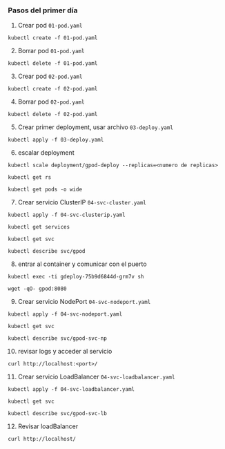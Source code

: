 ### Pasos del primer día

1. Crear pod `01-pod.yaml`
```shell
kubectl create -f 01-pod.yaml
```
2. Borrar pod `01-pod.yaml`
```shell
kubectl delete -f 01-pod.yaml
```
3. Crear pod `02-pod.yaml`
```shell
kubectl create -f 02-pod.yaml
```
4. Borrar pod `02-pod.yaml`
```shell
kubectl delete -f 02-pod.yaml
```
5. Crear primer deployment, usar archivo `03-deploy.yaml`
```shell
kubectl apply -f 03-deploy.yaml
```
6. escalar deployment
```shell
kubectl scale deployment/gpod-deploy --replicas=<numero de replicas>
```

```shell
kubectl get rs
```

```shell
kubectl get pods -o wide
```


7. Crear servicio ClusterIP `04-svc-cluster.yaml`
```shell
kubectl apply -f 04-svc-clusterip.yaml
```

```shell
kubectl get services
```

```shell
kubectl get svc 
```

```shell
kubectl describe svc/gpod 
```


8. entrar al container y comunicar con el puerto
```shell
kubectl exec -ti gdeploy-75b9d6844d-grm7v sh
```

```shell
wget -qO- gpod:8080
``` 

9. Crear servicio NodePort `04-svc-nodeport.yaml`

```shell
kubectl apply -f 04-svc-nodeport.yaml
```
```shell
kubectl get svc 
```

```shell
kubectl describe svc/gpod-svc-np
```

10. revisar logs y acceder al servicio
```shell
curl http://localhost:<port>/
```

11. Crear servicio LoadBalancer `04-svc-loadbalancer.yaml`
```shell
kubectl apply -f 04-svc-loadbalancer.yaml
```
```shell
kubectl get svc 
```

```shell
kubectl describe svc/gpod-svc-lb
```
12. Revisar loadBalancer
```shell
curl http://localhost/
```
